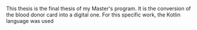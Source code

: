 This thesis is the final thesis of my Master's program.
It is the conversion of the blood donor card into a digital one. 
For this specific work, the Kotlin language was used
